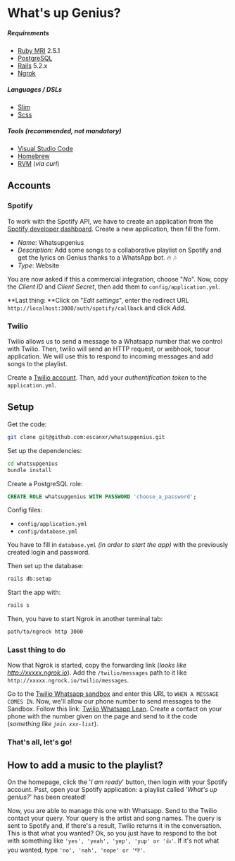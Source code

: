 # What's up Genius?

##### Requirements
- [Ruby MRI](https://www.ruby-lang.org/) 2.5.1
- [PostgreSQL](https://www.postgresql.org/)
- [Rails](http://rubyonrails.org/) 5.2.x
- [Ngrok](https://ngrok.com/)

##### Languages / DSLs
- [Slim](http://slim-lang.com/)
- [Scss](http://sass-lang.com/)

##### Tools _(recommended, not mandatory)_
- [Visual Studio Code](https://code.visualstudio.com/)
- [Homebrew](http://brew.sh/)
- [RVM](https://github.com/rvm/rvm) (_via curl_)

## Accounts

### Spotify
To work with the Spotify API, we have to create an application from the [Spotify developer dashboard](https://developer.spotify.com/dashboard/login). 
Create a new application, then fill the form.
- *Name*: Whatsupgenius
- *Description*: Add some songs to a collaborative playlist on Spotify and get the lyrics on Genius thanks to a WhatsApp bot. 🔥 🎶
- *Type*: Website

You are now asked if this a commercial integration, choose "*No*".
Now, copy the *Client ID* and *Client Secret*, then add them to `config/application.yml`.

**Last thing: **Click on "*Edit settings*", enter the redirect URL `http://localhost:3000/auth/spotify/callback` and click *Add*.

### Twilio
Twilio allows us to send a message to a Whatsapp number that we control with Twilio. Then, twilio will send an HTTP request, or webhook, toour application. 
We will use this to respond to incoming messages and add songs to the playlist.

Create a [Twilio account](https://www.twilio.com/try-twilio).
Than, add your *authentification token* to the `application.yml`.

## Setup

Get the code:
```bash
git clone git@github.com:escanxr/whatsupgenius.git
```

Set up the dependencies:
```bash
cd whatsupgenius
bundle install
```

Create a PostgreSQL role:
```sql
CREATE ROLE whatsupgenius WITH PASSWORD 'choose_a_password';
```

Config files:
* `config/application.yml`
* `config/database.yml`

You have to fill in `database.yml` _(in order to start the app)_ with the previously created login and password.

Then set up the database:
```bash
rails db:setup
```

Start the app with:
```bash
rails s
```

Then, you have to start Ngrok in another terminal tab:
```bash
path/to/ngrock http 3000
```

### Lasst thing to do

Now that Ngrok is started, copy the forwarding link (*looks like http://xxxxx.ngrok.io*).
Add the `/twilio/messages` path to it like `http://xxxxx.ngrock.io/twilio/messages`.

Go to the [Twilio Whatsapp sandbox](https://www.twilio.com/console/sms/whatsapp/sandbox) and enter this URL to `WHEN A MESSAGE COMES IN`.
Now, we'll allow our phone number to send messages to the Sandbox. Follow this link: [Twilio Whatsapp Lean](https://www.twilio.com/console/sms/whatsapp/learn). 
Create a contact on your phone with the number given on the page and send to it the code (*something like `join xxx-list`*).

### That's all, let's go!

## How to add a music to the playlist?

On the homepage, click the '*I am ready*' button, then login with your Spotify account.
Psst, open your Spotify application: a playlist called '*What's up genius?*' has been created!

Now, you are able to manage this one with Whatsapp. Send to the Twilio contact your query.
Your query is the artist and song names. The query is sent to Spotify and, if there's a result, 
Twilio returns it in the conversation. This is that what you wanted? Ok, so you just have to respond to 
the bot with something like `'yes', 'yeah', 'yep', 'yup' or '👍'`.
If it's not what you wanted, type `'no', 'nah', 'nope' or '👎'`.

